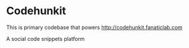 # Codehunkit
This is primary codebase that powers http://codehunkit.fanaticlab.com

A social code snippets platform
